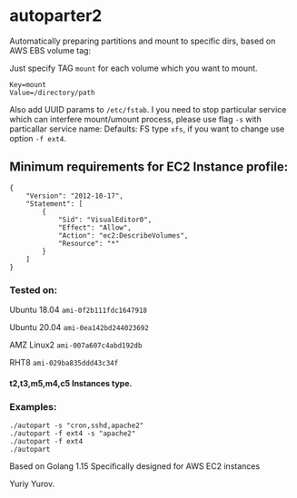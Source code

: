 # autoparter2
Automatically preparing partitions and mount to specific dirs, based on AWS EBS volume tag:

Just specify TAG `mount` for each volume which you want to mount.
```
Key=mount
Value=/directory/path
```
Also add UUID params to ```/etc/fstab```.
I you need to stop particular service which can interfere mount/umount process, please use flag `-s` with particallar service name:
Defaults: FS type `xfs`, if you want to change use option `-f ext4`.
## Minimum requirements for EC2 Instance profile:
```
{
    "Version": "2012-10-17",
    "Statement": [
        {
            "Sid": "VisualEditor0",
            "Effect": "Allow",
            "Action": "ec2:DescribeVolumes",
            "Resource": "*"
        }
    ]
}
```
### Tested on:
Ubuntu 18.04 `ami-0f2b111fdc1647918`

Ubuntu 20.04 `ami-0ea142bd244023692`

AMZ Linux2   `ami-007a607c4abd192db`

RHT8         `ami-029ba835ddd43c34f`

#### t2,t3,m5,m4,c5 Instances type.

### Examples:
```
./autopart -s "cron,sshd,apache2"
./autopart -f ext4 -s "apache2"
./autopart -f ext4
./autopart
```

Based on Golang 1.15
Specifically designed for AWS EC2 instances

Yuriy Yurov.
